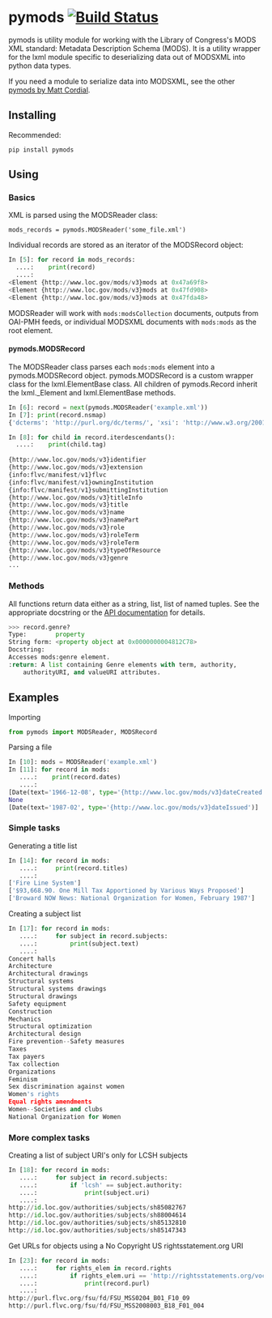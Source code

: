 # pymods [![Build Status](https://travis-ci.org/mrmiguez/pymods.svg?branch=master)](https://travis-ci.org/mrmiguez/pymods)

pymods is utility module for working with the Library of Congress's MODS XML standard: Metadata Description Schema (MODS). It is a utility wrapper for the lxml module specific to deserializing data out of MODSXML into python data types.

If you need a module to serialize data into MODSXML, see the other [pymods by Matt Cordial](https://github.com/cordmata/pymods).

## Installing

Recommended:

`pip install pymods`

## Using

### Basics

XML is parsed using the MODSReader class:

`mods_records = pymods.MODSReader('some_file.xml')`

Individual records are stored as an iterator of the MODSRecord object:

```python
In [5]: for record in mods_records:
  ....:    print(record)
  ....:
<Element {http://www.loc.gov/mods/v3}mods at 0x47a69f8>
<Element {http://www.loc.gov/mods/v3}mods at 0x47fd908>
<Element {http://www.loc.gov/mods/v3}mods at 0x47fda48>

```

MODSReader will work with `mods:modsCollection` documents, outputs from OAI-PMH feeds, or individual MODSXML documents with `mods:mods` as the root element.
    
#### pymods.MODSRecord

The MODSReader class parses each `mods:mods` element into a pymods.MODSRecord object. pymods.MODSRecord is a custom wrapper class for the lxml.ElementBase class. All children of pymods.Record inherit the lxml._Element and lxml.ElementBase methods.

```python
In [6]: record = next(pymods.MODSReader('example.xml'))
In [7]: print(record.nsmap)
{'dcterms': 'http://purl.org/dc/terms/', 'xsi': 'http://www.w3.org/2001/XMLSchema-instance', None: 'http://www.loc.gov/mods/v3', 'flvc': 'info:flvc/manifest/v1', 'xlink': 'http://www.w3.org/1999/xlink', 'mods': 'http://www.loc.gov/mods/v3'}

```

```python
In [8]: for child in record.iterdescendants():
  ....:    print(child.tag)
    
{http://www.loc.gov/mods/v3}identifier
{http://www.loc.gov/mods/v3}extension
{info:flvc/manifest/v1}flvc
{info:flvc/manifest/v1}owningInstitution
{info:flvc/manifest/v1}submittingInstitution
{http://www.loc.gov/mods/v3}titleInfo
{http://www.loc.gov/mods/v3}title
{http://www.loc.gov/mods/v3}name
{http://www.loc.gov/mods/v3}namePart
{http://www.loc.gov/mods/v3}role
{http://www.loc.gov/mods/v3}roleTerm
{http://www.loc.gov/mods/v3}roleTerm
{http://www.loc.gov/mods/v3}typeOfResource
{http://www.loc.gov/mods/v3}genre
...
```

### Methods

All functions return data either as a string, list, list of named tuples. See the appropriate docstring or the [API documentation](http://pymods.readthedocs.io) for details.

```python
>>> record.genre?
Type:        property
String form: <property object at 0x0000000004812C78>
Docstring:
Accesses mods:genre element.
:return: A list containing Genre elements with term, authority,
    authorityURI, and valueURI attributes.
```

## Examples

Importing
```python
from pymods import MODSReader, MODSRecord
```

Parsing a file
```python
In [10]: mods = MODSReader('example.xml')
In [11]: for record in mods:
   ....:    print(record.dates)
   ....:
[Date(text='1966-12-08', type='{http://www.loc.gov/mods/v3}dateCreated')]
None
[Date(text='1987-02', type='{http://www.loc.gov/mods/v3}dateIssued')]

```

### Simple tasks

Generating a title list
```python
In [14]: for record in mods:
   ....:     print(record.titles)
   ....:
['Fire Line System']
['$93,668.90. One Mill Tax Apportioned by Various Ways Proposed']
['Broward NOW News: National Organization for Women, February 1987']
```

Creating a subject list
```python
In [17]: for record in mods:
   ....:     for subject in record.subjects:
   ....:         print(subject.text)
   ....:
Concert halls
Architecture
Architectural drawings
Structural systems
Structural systems drawings
Structural drawings
Safety equipment
Construction
Mechanics
Structural optimization
Architectural design
Fire prevention--Safety measures
Taxes
Tax payers
Tax collection
Organizations
Feminism
Sex discrimination against women
Women's rights
Equal rights amendments
Women--Societies and clubs
National Organization for Women
```

### More complex tasks

Creating a list of subject URI's only for LCSH subjects
```python
In [18]: for record in mods:
   ....:     for subject in record.subjects:
   ....:         if 'lcsh' == subject.authority:
   ....:             print(subject.uri)
   ....:
http://id.loc.gov/authorities/subjects/sh85082767
http://id.loc.gov/authorities/subjects/sh88004614
http://id.loc.gov/authorities/subjects/sh85132810
http://id.loc.gov/authorities/subjects/sh85147343
```

Get URLs for objects using a No Copyright US rightsstatement.org URI
```python
In [23]: for record in mods:
   ....:     for rights_elem in record.rights
   ....:         if rights_elem.uri == 'http://rightsstatements.org/vocab/NoC-US/1.0/':
   ....:             print(record.purl)
   ....:
http://purl.flvc.org/fsu/fd/FSU_MSS0204_B01_F10_09
http://purl.flvc.org/fsu/fd/FSU_MSS2008003_B18_F01_004
```
